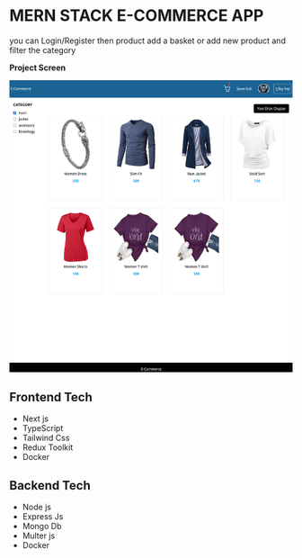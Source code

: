 # MERN STACK E-COMMERCE APP

you can Login/Register then product add a basket or add new product and filter the category

**Project Screen**

![App Screenshot](./frontend/public/e-commerce.png)

## Frontend Tech

- Next js
- TypeScript
- Tailwind Css
- Redux Toolkit
- Docker

## Backend Tech

- Node js
- Express Js
- Mongo Db
- Multer js
- Docker
